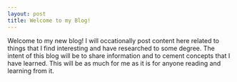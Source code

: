 ```yaml
---
layout: post
title: Welcome to my Blog!
---
```


Welcome to my new blog! I will occationally post content here related to things that I find interesting and have researched to some degree. The intent of this blog will be to share information and to cement concepts that I have learned. This will be as much for me as it is for anyone reading and learning from it.
